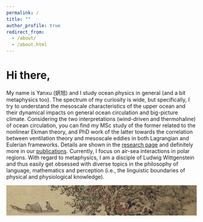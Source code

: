 ```yaml
---
permalink: /
title: ""
author_profile: true
redirect_from: 
  - /about/
  - /about.html
---
```


Hi there, 
======
My name is Yanxu (妍旭) and I study ocean physics in general (and a bit metaphysics too). The spectrum of my curiosity is wide, but specifically, I try to understand the mesoscale characteristics of the upper ocean and their dynamical impacts on general ocean circulation and big-picture climate. Considering the two interpretations (wind-driven and thermohaline) of ocean circulation, you can find my MSc study of the former related to the nonlinear Ekman theory, and PhD work of the latter towards the correlation between ventilation theory and mesoscale eddies in both Lagrangian and Eulerian frameworks. Details are shown in the [research page](https://yanxu-chen.github.io/research) and definitely more in our [publications](https://yanxu-chen.github.io/publications). Currently, I focus on air-sea interactions in polar regions. With regard to metaphysics, I am a disciple of Ludwig Wittgenstein and thus easily get obsessed with diverse topics in the philosophy of language, mathematics and perception (i.e., the linguistic boundaries of physical and physiological knowledge). 

![Editing a markdown file for a talk](/images/Lanying2.png)

